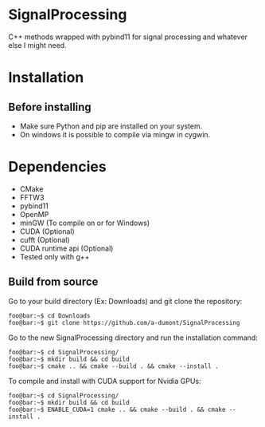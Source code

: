 # SignalProcessing
C++ methods wrapped with pybind11 for signal processing and whatever else I might need.

# Installation
## Before installing
- Make sure Python and pip are installed on your system.
- On windows it is possible to compile via mingw in cygwin.

# Dependencies
- CMake
- FFTW3
- pybind11
- OpenMP
- minGW (To compile on or for Windows)
- CUDA (Optional)
- cufft (Optional)
- CUDA runtime api (Optional)
- Tested only with g++

## Build from source
Go to your build directory (Ex: Downloads) and git clone the repository:
```console
foo@bar:~$ cd Downloads
foo@bar:~$ git clone https://github.com/a-dumont/SignalProcessing
```

Go to the new SignalProcessing directory and run the installation command:
```console
foo@bar:~$ cd SignalProcessing/
foo@bar:~$ mkdir build && cd build
foo@bar:~$ cmake .. && cmake --build . && cmake --install .
```

To compile and install with CUDA support for Nvidia GPUs:
```console
foo@bar:~$ cd SignalProcessing/
foo@bar:~$ mkdir build && cd build
foo@bar:~$ ENABLE_CUDA=1 cmake .. && cmake --build . && cmake --install .
```
